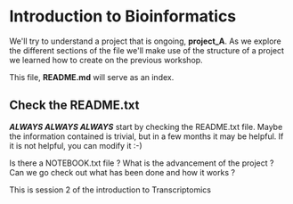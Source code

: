 # Introduction to Bioinformatics

We'll try to understand a project that is ongoing, **project_A**.
As we explore the different sections of the file we'll make use of the structure of a project we learned how to create on the previous workshop.

This file, **README.md** will serve as an index.


## Check the README.txt

**_ALWAYS ALWAYS ALWAYS_** start by checking the README.txt file.
Maybe the information contained is trivial, but in a few months it may be helpful.
If it is not helpful, you can modify it :-)


Is there a NOTEBOOK.txt file ? What is the advancement of the project ?
Can we go check out what has been done and how it works ?



This is session 2 of the introduction to Transcriptomics

